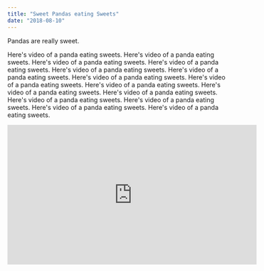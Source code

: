 ```yaml
---
title: "Sweet Pandas eating Sweets"
date: "2018-08-10"
---
```


Pandas are really sweet.

Here's video of a panda eating sweets.
Here's video of a panda eating sweets.
Here's video of a panda eating sweets.
Here's video of a panda eating sweets.
Here's video of a panda eating sweets.
Here's video of a panda eating sweets.
Here's video of a panda eating sweets.
Here's video of a panda eating sweets.
Here's video of a panda eating sweets.
Here's video of a panda eating sweets.
Here's video of a panda eating sweets.
Here's video of a panda eating sweets.
Here's video of a panda eating sweets.
Here's video of a panda eating sweets.
Here's video of a panda eating sweets.

<iframe
  width="560"
  height="315"
  src="https://www.youtube.com/embed/4n0xNbfJLR8"
  frameborder="0"
  allowfullscreen>
</iframe>
